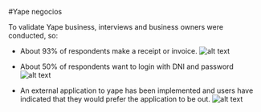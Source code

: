 #Yape negocios

To validate Yape business, interviews and business owners were conducted, so:

* About 93% of respondents make a receipt or invoice.
  ![alt text](../graficosValidacion "boletasFacutras")

* About 50% of respondents want to login with DNI and password
  ![alt text](../graficosValidacion "boletasFacutras")

* An external application to yape has been implemented and users have indicated that they would prefer the application to be out.
  ![alt text](../graficosValidacion "boletasFacutras")

